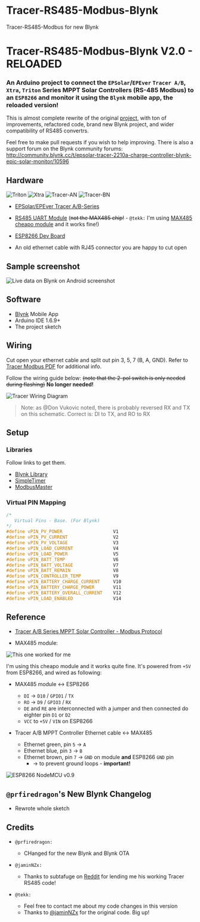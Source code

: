 # Tracer-RS485-Modbus-Blynk
Tracer-RS485-Modbus for new Blynk


# Tracer-RS485-Modbus-Blynk V2.0 - RELOADED

### An Arduino project to connect the `EPSolar`/`EPEver` `Tracer A/B`, `Xtra`, `Triton` Series MPPT Solar Controllers (RS-485 Modbus) to an `ESP8266` and monitor it using the `Blynk` mobile app, the reloaded version!

This is almost complete rewrite of the original [project](https://github.com/jaminNZx/Tracer-RS485-Modbus-Blynk), with ton of improvements, refactored code, brand new Blynk project, and wider compatibility of RS485 convertrs.

Feel free to make pull requests if you wish to help improving.
There is also a support forum on the Blynk community forums: http://community.blynk.cc/t/epsolar-tracer-2210a-charge-controller-blynk-epic-solar-monitor/10596


## Hardware

![Triton](doc/mppt-triton.png)
![Xtra](doc/mppt-xtra.png)
![Tracer-AN](doc/tracer-a.png)
![Tracer-BN](doc/tracer-b.png)

* [EPSolar/EPEver Tracer A/B-Series](https://www.aliexpress.com/wholesale?catId=0&initiative_id=SB_20170114172728&SearchText=tracer+mppt+rs485)

* [RS485 UART Module](https://www.aliexpress.com/wholesale?catId=0&initiative_id=SB_20170114172807&SearchText=uart+rs485) (~~not the MAX485 chip!~~ - `@tekk:` I'm using [MAX485 cheapo module](doc/max485_module.jpg) and it works fine!)

* [ESP8266 Dev Board](https://www.aliexpress.com/wholesale?catId=0&initiative_id=SB_20170114172938&SearchText=esp8266+mini)

* An old ethernet cable with RJ45 connector you are happy to cut open


## Sample screenshot

![Live data on Blynk on Android screenshot](doc/screenshot-blynk.png)


## Software

* [Blynk](http://www.blynk.cc/) Mobile App 
* Arduino IDE 1.6.9+
* The project sketch


## Wiring

Cut open your ethernet cable and split out pin 3, 5, 7 (B, A, GND). Refer to [Tracer Modbus PDF](doc/1733_modbus_protocol.pdf) for additional info.

Follow the wiring guide below: ~~(note that the 2-pol switch is only needed during flashing)~~ **No longer needed!**

![Tracer Wiring Diagram](doc/schematic.png)
> Note: as @Don Vukovic noted, there is probably reversed RX and TX on this schematic. Correct is: DI to TX, and RO to RX


## Setup

### Libraries

Follow links to get them.

* [Blynk Library](https://github.com/blynkkk/blynk-library)
* [SimpleTimer](https://github.com/schinken/SimpleTimer)
* [ModbusMaster](https://github.com/4-20ma/ModbusMaster)

### Virtual PIN Mapping

```cpp
/*
   Virtual Pins - Base. (For Blynk)
*/
#define vPIN_PV_POWER                   V1
#define vPIN_PV_CURRENT                 V2
#define vPIN_PV_VOLTAGE                 V3
#define vPIN_LOAD_CURRENT               V4
#define vPIN_LOAD_POWER                 V5
#define vPIN_BATT_TEMP                  V6
#define vPIN_BATT_VOLTAGE               V7
#define vPIN_BATT_REMAIN                V8
#define vPIN_CONTROLLER_TEMP            V9
#define vPIN_BATTERY_CHARGE_CURRENT     V10
#define vPIN_BATTERY_CHARGE_POWER       V11
#define vPIN_BATTERY_OVERALL_CURRENT    V12
#define vPIN_LOAD_ENABLED               V14
```


## Reference

* [Tracer A/B Series MPPT Solar Controller - Modbus Protocol](doc/1733_modbus_protocol.pdf)

* MAX485 module:

![This one worked for me](doc/max485_module.jpg)

I'm using this cheapo module and it works quite fine.
It's powered from `+5V` from ESP8266, and wired as following:

- MAX485 module <-> ESP8266
	- `DI` -> `D10` / `GPIO1` / `TX`
	- `RO` -> `D9` / `GPIO3` / `RX`
	- `DE` and `RE` are interconnected with a jumper and then connected do eighter pin `D1` or `D2`
	- `VCC` to `+5V` / `VIN` on ESP8266


- Tracer A/B MPPT Controller Ethernet cable <-> MAX485
	- Ethernet green, pin `5` -> `A`
	- Ethernet blue, pin `3` -> `B`
	- Ethernet brown, pin `7` -> `GND` on module **and** ESP8266 `GND` pin
		- -> to prevent ground loops - **important!**


![ESP8266 NodeMCU v0.9](doc/nodemcu_pins.png)




## `@prfiredragon`'s New Blynk Changelog
- Rewrote whole sketch


## Credits
- `@prfiredragon:`
   - CHanged for the new Blynk and Blynk OTA 

- `@jaminNZx:`
	- Thanks to subtafuge on [Reddit](https://www.reddit.com/r/esp8266/comments/59dt00/using_esp8266_to_connect_rs485_modbus_protocol/) for lending me his working Tracer RS485 code! 

- `@tekk:`
	- Feel free to contact me about my code changes in this version
	- Thanks to [@jaminNZx](https://github.com/jaminNZx) for the original code. Big up!
